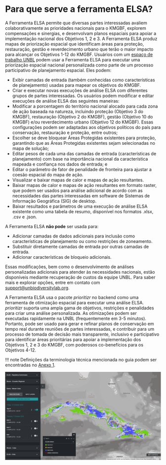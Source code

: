 # Para que serve a ferramenta ELSA?

A Ferramenta ELSA permite que diversas partes interessadas avaliem colaborativamente as prioridades nacionais para o KMGBF, explorem compensações e sinergias, e desenvolvam planos espaciais para apoiar a implementação nacional dos Objetivos 1, 2 e 3. A Ferramenta ELSA produz mapas de priorização espacial que identificam áreas para proteção, restauração, gestão e reverdecimento urbano que terão o maior impacto para alcançar os Objetivos 1-12 do KMGBF. Usuários com um [espaço de trabalho UNBL](https://unbiodiversitylab.org/en/unbl-workspaces/) podem usar a Ferramenta ELSA para executar uma priorização espacial nacional personalizada como parte de um processo participativo de planejamento espacial. Eles podem:

  - Exibir camadas de entrada (também conhecidas como características de planejamento) usadas para mapear os objetivos do KMGBF.
  - Criar e executar novas execuções de análise ELSA com diferentes grupos de partes interessadas. Os usuários podem modificar e editar execuções de análise ELSA das seguintes maneiras:
  - Modificar a porcentagem do território nacional alocado para cada zona de ação baseada na natureza, incluindo proteção (Objetivo 3 do KMGBF), restauração (Objetivo 2 do KMGBF), gestão (Objetivo 10 do KMGBF) e/ou reverdecimento urbano (Objetivo 12 do KMGBF). Essas configurações podem ser adaptadas aos objetivos políticos do país para conservação, restauração e proteção, entre outros;
  - Escolher se deve bloquear Áreas Protegidas existentes para proteção, garantindo que as Áreas Protegidas existentes sejam selecionadas no mapa de solução;
  - Editar pesos de cada uma das camadas de entrada (características de planejamento) com base na importância nacional da característica mapeada e confiança nos dados de entrada; e
  - Editar o parâmetro de fator de penalidade de fronteira para ajustar a coesão espacial do mapa de ação.
  - Visualizar e baixar mapas de calor e mapas de ação resultantes.
  - Baixar mapas de calor e mapas de ação resultantes em formato raster, que podem ser usados para análise adicional de acordo com as necessidades das partes interessadas em software de Sistemas de Informação Geográfica (SIG) de desktop.
  - Baixar resultados e parâmetros de uma execução de análise ELSA existente como uma tabela de resumo, disponível nos formatos .xlsx, .csv e .json.

A Ferramenta ELSA **não pode** ser usada para:

  - Adicionar camadas de dados adicionais para inclusão como características de planejamento ou como restrições de zoneamento.
  - Substituir diretamente camadas de entrada por outras camadas de entrada.
  - Adicionar características de bloqueio adicionais.

Essas modificações, bem como o desenvolvimento de análises personalizadas adicionais para atender às necessidades nacionais, estão disponíveis mediante recuperação de custos da equipe UNBL. Para saber mais e explorar opções, entre em contato com support@unbiodiversitylab.org.

A Ferramenta ELSA usa o pacote *prioritizr* no backend como uma ferramenta de otimização espacial para executar uma análise ELSA. *prioritizr* suporta uma ampla gama de objetivos, restrições e penalidades para criar uma análise personalizada. As otimizações podem ser executadas rapidamente na UNBL (frequentemente em 3-5 minutos). Portanto, pode ser usado para gerar e refinar planos de conservação em tempo real durante reuniões de partes interessadas, e contribuir para um processo de tomada de decisão mais transparente, inclusivo e participativo para identificar áreas prioritárias para apoiar a implementação dos Objetivos 1, 2 e 3 do KMGBF, com poderosos co-benefícios para os Objetivos 4-12.

!!! note
    Definições da terminologia técnica mencionada no guia podem ser encontradas no [Anexo 1](12_annex1.md).

![Interface inicial da Ferramenta ELSA na UNBL](images/image001.png)

